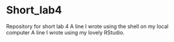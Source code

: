 # Short_lab4
Repository for short lab 4
A line I wrote using the shell on my local computer
A line I wrote using my lovely RStudio.